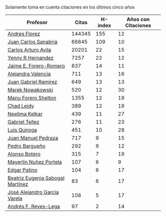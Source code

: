 Solamente toma en cuenta citaciones en los últimos cinco años

Profesor | Citas | H-index | Años con Citaciones |
----  | ----- | --- | --- |
[Andres Florez](https://scholar.google.com.co/citations?user=SUG6ga0AAAAJ&hl=en) | 144345 | 155 |  12 | 
[Juan Carlos Sanabria](https://scholar.google.com/citations?user=ExNZQTIAAAAJ&hl=en)| 66845 | 109 | 10 |
[Carlos Arturo Avila](https://scholar.google.com.co/citations?user=jitNa1QAAAAJ&hl=en)| 20201 | 22 | 15 |
[Yenny R Hernandez](https://scholar.google.com.co/citations?user=KXWwfMMAAAAJ&hl=en) | 7257 | 22 | 12 | 
[Jaime E. Forero-Romero](https://scholar.google.com.co/citations?user=TLTK6WgAAAAJ&hl=en) | 837 | 14 | 11 |
[Alejandra Valencia](https://scholar.google.com.co/citations?user=7Fa-MFYAAAAJ&hl=en) | 711 | 13 | 16 |
[Juan Gabriel Ramírez](https://scholar.google.com.co/citations?user=q0NfAgEAAAAJ&hl=en) | 649 | 13 | 13 |
[Marek Nowakowski](https://scholar.google.com.co/citations?user=ctFaBNQAAAAJ&hl=en) | 520 | 12 | 30 |
[Manu Forero Shelton](https://scholar.google.com.co/citations?user=0_jvORsAAAAJ&hl=en) | 1355 | 12 | 19 |
[Chad Leidy](https://scholar.google.com.co/citations?user=n-rGcH4AAAAJ&hl=en) | 389 | 12 | 19 |
[Neelima Kelkar](https://scholar.google.com.co/citations?user=BMxIj5AAAAAJ&hl=en) | 439 | 11 | 27 |
[Gabriel Tellez](https://scholar.google.com.co/citations?user=1JHuoIAAAAAJ&hl=en) | 276 | 11 | 23 |
[Luis Quiroga](https://scholar.google.com.co/citations?user=PPvfyVwAAAAJ&hl=en) | 451 | 10 | 28 |
[Juan Manuel Pedraza](https://scholar.google.com.co/citations?user=x8-YWMsAAAAJ&hl=en) | 717 | 9 | 15 |
[Pedro Bargueño](https://scholar.google.com.co/citations?user=euepDO8AAAAJ&hl=en) | 292 | 9 | 12 |
[Alonso Botero](https://scholar.google.com.co/citations?user=e06A7mUAAAAJ&hl=en) | 315 | 7 | 19 |
[Mayerlin Nuñez Portela](https://scholar.google.com.co/citations?user=znFnm4wAAAAJ&hl=en) | 107 | 6 | 9 |
[Edgar Patino](https://scholar.google.com.co/citations?user=bx4dJNgAAAAJ&hl=en) | 104 | 6 | 17 | 
[Beatriz Eugenia Sabogal Martínez](https://scholar.google.com.co/citations?user=T-0RjQYAAAAJ&hl=en) | 83 | 6 | 17 |
[José Alejandro García Varela](https://scholar.google.com.co/citations?user=iA0H5dgAAAAJ&hl=en) | 108 | 5 | 17 |
[Andrés F. Reyes-Lega](https://scholar.google.com.co/citations?user=04V0g64AAAAJ&hl=en) | 97 | 2 | 14 | 



